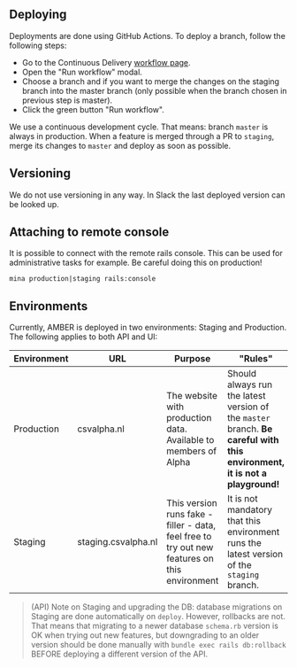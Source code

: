 ## Deploying
Deployments are done using GitHub Actions. To deploy a branch, follow the following steps:

* Go to the Continuous Delivery [workflow page](https://github.com/csvalpha/amber-api/actions/workflows/continuous-delivery.yml).
* Open the "Run workflow" modal.
* Choose a branch and if you want to merge the changes on the staging branch into the master branch (only possible when the branch chosen in previous step is master).
* Click the green button "Run workflow".

We use a continuous development cycle. That means: branch `master` is always in production. When a feature is merged through a PR to `staging`, merge its changes to `master` and deploy as soon as possible.

## Versioning

We do not use versioning in any way. In Slack the last deployed version can be looked up.


## Attaching to remote console
It is possible to connect with the remote rails console. This can be used for administrative tasks for example. Be careful doing this on production!

    mina production|staging rails:console

## Environments
Currently, AMBER is deployed in two environments: Staging and Production. The following applies to both API and UI:

| Environment | URL                 | Purpose                                                         | "Rules" |
| ----------- | ------------------- | --------------------------------------------------------------- | ------- |
| Production  | csvalpha.nl         | The website with production data. Available to members of Alpha | Should always run the latest version of the `master` branch. **Be careful with this environment, it is not a playground!** |
| Staging     | staging.csvalpha.nl | This version runs fake - filler - data, feel free to try out new features on this environment | It is not mandatory that this environment runs the latest version of the `staging` branch. |

> (API) Note on Staging and upgrading the DB: database migrations on Staging are done automatically on `deploy`. However, rollbacks are not. That means that migrating to a newer database `schema.rb` version is OK when trying out new features, but downgrading to an older version should be done manually with `bundle exec rails db:rollback` BEFORE deploying a different version of the API.
